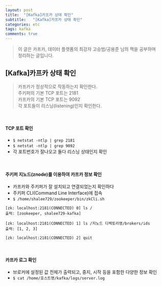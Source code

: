 ```yaml
---
layout: post
title:  "[Kafka]카프카 상태 확인"
subtitle:   "[Kafka]카프카 상태 확인"
categories: etc
tags: kafka
comments: true
---
```


> 이 글은 카프카, 데이터 플랫폼의 최강자 고승범/공용준 님의 책을 공부하며  
> 정리하는 글입니다.  


## [Kafka]카프카 상태 확인

> 카프카가 정상적으로 작동하는지 확인한다.  
> 주키퍼의 기본 TCP 포트는 2181  
> 카프카의 기본 TCP 포트는 9092  
> 각 포트들이 리스닝(listening)인지 확인한다.

<br>

#### TCP 포트 확인

- ```$ netstat -ntlp | grep 2181```
- ```$ netstat -ntlp | grep 9092```
- 각 포트번호가 잘나오고 둘다 리스닝 상태인지 확인

<br>

#### 주키퍼 지노드(znode)를 이용하여 카프카 정보 확인
- 카프카와 주키퍼가 잘 설치되고 연결되었는지 확인하다
- 주키퍼 CLI(Command Line Interface)에 접속
- ```$ /home/shalee729/zookeeper/bin/zkCli.sh```

```
[zk: localhost:2181(CONNECTED) 0] ls /
출력: [zookeeper, shalee729-kafka]

[zk: localhost:2181(CONNECTED) 1] ls /지노드 디렉토리명/brokers/ids
출력: [1, 2, 3]

[zk: localhost:2181(CONNECTED) 2] quit
```

<br>

#### 카프카 로그 확인
- 브로커에 설정된 값 전체가 출력되고, 중지, 시작 등을 포함한 다양한 정보 확인
- ```$ cat /home/호스트명/kafka/logs/server.log```
